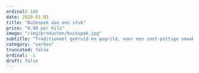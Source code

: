 ```yaml
---
ordinal: 100
date: 2020-01-01
title: "Buikspek aan een stuk"
price: "8.90 per kilo"
image: "/img/producten/buikspek.jpg"
subtitle: "Traditioneel gekruid en gegrild, voor een zoet-pittige smaak."
category: "varken"
truncated: false
ordinal: -1
draft: false
---
```

